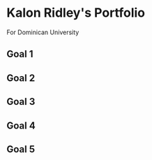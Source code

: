 <!DOCTYPE html>
<html>
<head>
 <title>Kalon Ridley's Portfolio</title> 
</head>

<body>
 <div> <p><h1>Kalon Ridley's Portfolio</h1>
  For Dominican University</p></div>
  
  <div><h2>Goal 1</h2></div>
  <div><h2>Goal 2</h2></div>
  <div><h2>Goal 3</h2></div>
  <div><h2>Goal 4</h2></div>
  <div><h2>Goal 5</h2></div>
</body>
</html>
